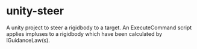 unity-steer
===========

A unity project to steer a rigidbody to a target. An ExecuteCommand script applies impluses to a rigidbody which have been calculated by IGuidanceLaw(s).
